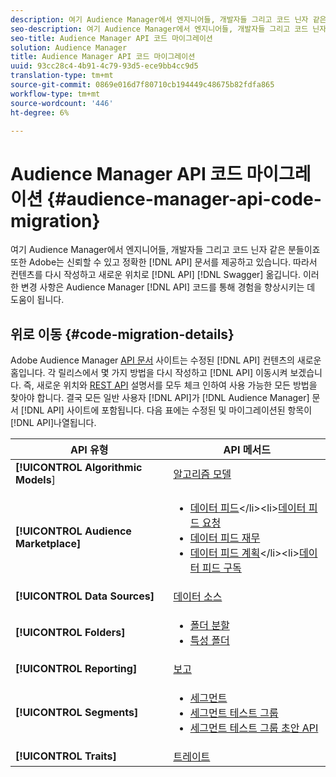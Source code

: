 ```yaml
---
description: 여기 Audience Manager에서 엔지니어들, 개발자들 그리고 코드 닌자 같은 분들이죠 Adobe는 귀사와 같이 안정적이고 정확한 API 설명서를 사용하고 싶습니다. 따라서 Swagger에서 API 컨텐츠를 다시 작성하고 새로운 위치로 이동시킵니다. 이러한 변경 사항은 Audience Manager API 코드를 통해 경험을 향상시키는 데 도움이 됩니다.
seo-description: 여기 Audience Manager에서 엔지니어들, 개발자들 그리고 코드 닌자 같은 분들이죠 Adobe는 귀사와 같이 안정적이고 정확한 API 설명서를 사용하고 싶습니다. 따라서 Swagger에서 API 컨텐츠를 다시 작성하고 새로운 위치로 이동시킵니다. 이러한 변경 사항은 Audience Manager API 코드를 통해 경험을 향상시키는 데 도움이 됩니다.
seo-title: Audience Manager API 코드 마이그레이션
solution: Audience Manager
title: Audience Manager API 코드 마이그레이션
uuid: 93cc28c4-4b91-4c79-93d5-ece9bb4cc9d5
translation-type: tm+mt
source-git-commit: 0869e016d7f80710cb194449c48675b82fdfa865
workflow-type: tm+mt
source-wordcount: '446'
ht-degree: 6%

---
```



# Audience Manager API 코드 마이그레이션 {#audience-manager-api-code-migration}

여기 Audience Manager에서 엔지니어들, 개발자들 그리고 코드 닌자 같은 분들이죠 또한 Adobe는 신뢰할 수 있고 정확한 [!DNL API] 문서를 제공하고 있습니다. 따라서 컨텐츠를 다시 작성하고 새로운 위치로 [!DNL API] [!DNL Swagger] 옮깁니다. 이러한 변경 사항은 Audience Manager [!DNL API] 코드를 통해 경험을 향상시키는 데 도움이 됩니다.

## 위로 이동 {#code-migration-details}

<!-- api-swagger-migration.xml -->

Adobe Audience Manager [API 문서](https://bank.demdex.com/portal/swagger/index.html) 사이트는 수정된 [!DNL API] 컨텐츠의 새로운 홈입니다. 각 릴리스에서 몇 가지 방법을 다시 작성하고 [!DNL API] 이동시켜 보겠습니다. 즉, 새로운 위치와 [REST API](../api/rest-api-main/rest-api-main.md) 설명서를 모두 체크 인하여 사용 가능한 모든 방법을 찾아야 합니다. 결국 모든 일반 사용자 [!DNL API]가 [!DNL Audience Manager] 문서 [!DNL API] 사이트에 포함됩니다. 다음 표에는 수정된 및 마이그레이션된 항목이 [!DNL API]나열됩니다.

<!--

<table id="table_CD3C244CB02C48C898745FB982EC828C"> 
 <thead> 
  <tr> 
   <th colname="col1" class="entry"> API Type </th> 
   <th colname="col2" class="entry"> API Methods </th> 
  </tr> 
 </thead>
 <tbody>
 <tr> 
   <td colname="col1"> <p> <b>Algorithmic Models</b> </p> </td> 
   <td colname="col2"> <p> <a href="https://bank.demdex.com/portal/swagger/index.html#/Algorithmic_Models_API" format="https" scope="external"> Algorithmic Models</a> </p> </td> 
  </tr> 
  <tr> 
   <td colname="col1"> <p> <b>Audience Marketplace</b> </p> </td> 
   <td colname="col2"> <p> 
     <ul id="ul_4CFB3FAAC0B04E5AADD80E7D7FAF2722"> 
      <li id="li_50EE5F6B2278480E9FEA04AD51664F9D"> <a href="https://bank.demdex.com/portal/swagger/index.html#!/?f=Data_Feed_API" format="https" scope="external"> Data Feeds</a> </li> 
      <li id="li_5D372E3819014AB78C12048A9A2DC89F"> <a href="https://bank.demdex.com/portal/swagger/index.html#!/Data_Feed_Request_API/" format="https" scope="external"> Data Feed Request</a> </li> 
      <li id="li_0582688D08C346C68B81D86A5C46E053"> <a href="https://bank.demdex.com/portal/swagger/index.html#!/?f=Data_Feed_Finance_API" format="https" scope="external"> Data Feed Finance</a> </li> 
      <li id="li_C1C1CB42D6A74803B4672F6EE2D2D08C"> <a href="https://bank.demdex.com/portal/swagger/index.html#!/?f=Data_Feed_Plans_API" format="https" scope="external"> Data Feed Plans</a> </li> 
      <li id="li_D8F9D791D0824287B9D0B0585E3106AB"> <a href="https://bank.demdex.com/portal/swagger/index.html#!/Data_Feed_Subscription_API" format="https" scope="external"> Data Feed Subscriptions</a> </li> 
     </ul> </p> </td> 
  </tr> 
  <tr> 
   <td colname="col1"> <p> <b>Data Source</b> </p> </td> 
   <td colname="col2"> <p> <a href="https://bank.demdex.com/portal/swagger/index.html#!/Data_Source_API" format="https" scope="external"> Data Sources</a> </p> </td> 
  </tr> 
   <td colname="col1"> <p> <b>Derived Signals</b> </p> </td> 
   <td colname="col2"> <p> <a href="https://bank.demdex.com/portal/swagger/index.html#/Derived_Signals_API" format="https" scope="external"> Derived Signals</a> </p> </td> 
  </tr>   
  <tr> 
   <td colname="col1"> <p> <b>Folders</b> </p> </td> 
   <td colname="col2"> <p> 
     <ul id="ul_FD05673B372141F3B0EF2C79A338F744"> 
      <li id="li_5D16FCAF6F0E411694A1CFBE9571BDAC"> <a href="https://bank.demdex.com/portal/swagger/index.html#!/Segment_Folder_API" format="https" scope="external"> Segment Folders</a> </li> 
      <li id="li_5DC088C0F8CA4FC193248366C8400030"> <a href="https://bank.demdex.com/portal/swagger/index.html#!/Trait_Folder_API" scope="external" format="https"> Trait Folders</a> </li> 
     </ul> </p> </td> 
  </tr> 
  <tr> 
   <td colname="col1"> <p> <b>Reporting</b> </p> </td> 
   <td colname="col2"> <p> <a href="https://bank.demdex.com/portal/swagger/index.html#!/Reporting_API" format="https" scope="external"> Reporting</a> </p> </td> 
  </tr> 
  <tr> 
   <td colname="col1"> <p> <b>Segments</b> </p> </td> 
   <td colname="col2"> <p> 
     <ul id="ul_098B0655653D4846B70349A35A055C19"> 
      <li id="li_41A3003BF41147969BC88D4F12A5C1BB"> <a href="https://bank.demdex.com/portal/swagger/index.html#!/Segments_API" format="https" scope="external"> Segments</a> </li> 
      <li id="li_22A858D377634D88AE58BE2CE924169C"> <a href="https://bank.demdex.com/portal/swagger/index.html#!/Segment_Test_Group_API/" format="https" scope="external"> Segment Test Groups</a> </li> 
      <li id="li_2B505A1B43CF4B29A0336106C321E7FD"> <a href="https://bank.demdex.com/portal/swagger/index.html#!/Segment_Test_Group_Draft_API/" format="https" scope="external"> Segment Test Group Draft API</a> </li> 
     </ul> </p> </td> 
  </tr> 
  <tr> 
   <td colname="col1"> <p> <b>Traits</b> </p> </td> 
   <td colname="col2"> <p> <a href="https://bank.demdex.com/portal/swagger/index.html#!/Traits_API" format="https" scope="external"> Traits</a> </p> </td> 
  </tr>
 </tbody>
</table>

-->


| API 유형 | API 메서드 |
---------|----------
| **[!UICONTROL Algorithmic Models**] | [알고리즘 모델](https://bank.demdex.com/portal/swagger/index.html#/Algorithmic_Models_API) |
| **[!UICONTROL Audience Marketplace]** | <ul><li>[데이터 피드](https://bank.demdex.com/portal/swagger/index.html#/Audience%20Marketplace%20Buyer%20API/get_available_data_feeds_)</li><li>[데이터 피드 요청](https://bank.demdex.com/portal/swagger/index.html#/Audience%20Marketplace%20Buyer%20API/post_available_data_feeds__dataSourceId__requests)</li><li>[데이터 피드 재무](https://bank.demdex.com/portal/swagger/index.html#/Audience%20Marketplace%20Finance%20API/get_data_feeds_billing_report)</li><li>[데이터 피드 계획](https://bank.demdex.com/portal/swagger/index.html#/Audience%20Marketplace%20Seller%20API/get_data_feeds__dataSourceId__plans_)</li><li>[데이터 피드 구독](https://bank.demdex.com/portal/swagger/index.html#/Audience%20Marketplace%20Seller%20API/get_data_feeds__dataSourceId__subscriptions)</li></ul> |
| **[!UICONTROL Data Sources]** | [데이터 소스 ](https://bank.demdex.com/portal/swagger/index.html#/Data_Source_API) |
| **[!UICONTROL Folders]** | <ul><li>[폴더 분할](https://bank.demdex.com/portal/swagger/index.html#/Segment_Folder_API)</li><li>[특성 폴더](https://bank.demdex.com/portal/swagger/index.html#/Trait%20Folder%20API)</li></ul> |
| **[!UICONTROL Reporting]** | [보고](https://bank.demdex.com/portal/swagger/index.html#/Reporting%20API) |
| **[!UICONTROL Segments]** | <ul><li>[세그먼트](https://bank.demdex.com/portal/swagger/index.html#/Segments%20API)</li><li>[세그먼트 테스트 그룹](https://bank.demdex.com/portal/swagger/index.html#/Segment%20Test%20Group%20API)</li><li>[세그먼트 테스트 그룹 초안 API](https://bank.demdex.com/portal/swagger/index.html#/Segment%20Test%20Group%20API/post_segment_test_groups_drafts)</li></ul> |
| **[!UICONTROL Traits]** | [트레이트](https://bank.demdex.com/portal/swagger/index.html#/Traits%20API) |